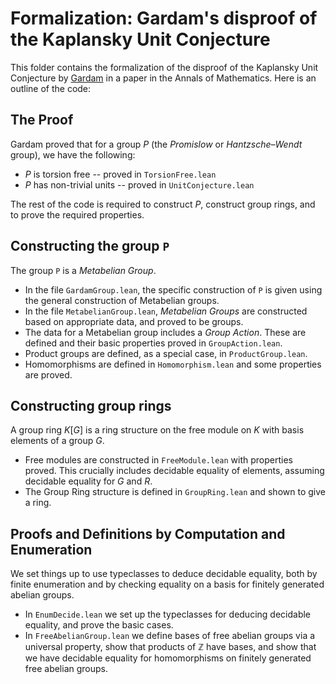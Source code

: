 # Formalization: Gardam's disproof of the Kaplansky Unit Conjecture

This folder contains the formalization of the disproof of the Kaplansky Unit Conjecture by [Gardam](https://arxiv.org/abs/2102.11818) in a paper in the Annals of Mathematics.
Here is an outline of the code:

## The Proof

Gardam proved that for a group $P$ (the *Promislow* or *Hantzsche–Wendt* group), we have the following:

* $P$ is torsion free -- proved in `TorsionFree.lean`
* $P$ has non-trivial units -- proved in `UnitConjecture.lean`

The rest of the code is required to construct $P$, construct group rings, and to prove the required properties.

## Constructing the group `P`

The group `P` is a _Metabelian Group_. 

* In the file `GardamGroup.lean`, the specific construction of `P` is given using the general construction of Metabelian groups.
* In the file `MetabelianGroup.lean`, _Metabelian Groups_ are constructed based on appropriate data, and proved to be groups.
* The data for a Metabelian group includes a _Group Action_. These are defined and their basic properties proved in `GroupAction.lean`.
* Product groups are defined, as a special case, in `ProductGroup.lean`.
* Homomorphisms are defined in `Homomorphism.lean` and some properties are proved.

## Constructing group rings

A group ring $K[G]$ is a ring structure on the free module on $K$ with basis elements of a group $G$.

* Free modules are constructed in `FreeModule.lean` with properties proved. This crucially includes decidable equality of elements, assuming decidable equality for $G$ and $R$.
* The Group Ring structure is defined in `GroupRing.lean` and shown to give a ring.

## Proofs and Definitions by Computation and Enumeration

We set things up to use typeclasses to deduce decidable equality, both by finite enumeration and by checking equality on a basis for finitely generated abelian groups.

* In `EnumDecide.lean` we set up the typeclasses for deducing decidable equality, and prove the basic cases.
* In `FreeAbelianGroup.lean` we define bases of free abelian groups via a universal property, show that products of $\mathbb{Z}$ have bases, and show that we have decidable equality for homomorphisms on finitely generated free abelian groups.




